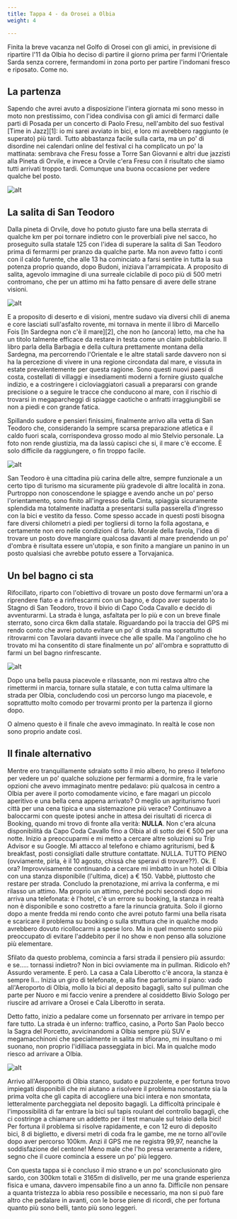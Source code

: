 ```yaml
---
title: Tappa 4 - da Orosei a Olbia
weight: 4

---
```

Finita la breve vacanza nel Golfo di Orosei con gli amici, in previsione di ripartire l'11 da Olbia ho deciso di partire il giorno prima per farmi l'Orientale Sarda senza correre, fermandomi in zona porto per partire l'indomani fresco e riposato. Come no.

## La partenza
Sapendo che avrei avuto a disposizione l'intera giornata mi sono messo in moto non prestissimo, con l'idea condivisa con gli amici di fermarci dalle parti di Posada per un concerto di Paolo Fresu, nell'ambito del suo festival [Time in Jazz][1]: io mi sarei avviato in bici, e loro mi avrebbero raggiunto (e superato) più tardi. Tutto abbastanza facile sulla carta, ma un po' di disordine nei calendari online del festival ci ha complicato un po' la mattinata: sembrava che Fresu fosse a Torre San Giovanni e altri due jazzisti alla Pineta di Orvile, e invece a Orvile c'era Fresu con il risultato che siamo tutti arrivati troppo tardi. Comunque una buona occasione per vedere qualche bel posto.

![alt](t4-01-1024x768.jpg)

## La salita di San Teodoro 
Dalla pineta di Orvile, dove ho potuto giusto fare una bella sterrata di qualche km per poi tornare indietro con le proverbiali pive nel sacco, ho proseguito sulla statale 125 con l'idea di superare la salita di San Teodoro prima di fermarmi per pranzo da qualche parte. Ma non avevo fatto i conti con il caldo furente, che alle 13 ha cominciato a farsi sentire in tutta la sua potenza proprio quando, dopo Budoni, iniziava l'arrampicata. A proposito di salita, agevolo immagine di una surreale ciclabile di poco più di 500 metri contromano, che per un attimo mi ha fatto pensare di avere delle strane visioni. 

![alt](t4-02-1024x768.jpg)

E a proposito di deserto e di visioni, mentre sudavo via diversi chili di anema e core lasciati sull'asfalto rovente, mi tornava in mente il libro di Marcello Fois [In Sardegna non c'è il mare][2], che non ho (ancora) letto, ma che ha un titolo talmente efficace da restare in testa come un claim pubblicitario. Il libro parla della Barbagia e della cultura prettamente montana della Sardegna, ma percorrendo l'Orientale e le altre statali sarde davvero non si ha la percezione di vivere in una regione circondata dal mare, e vissuta in estate prevalentemente per questa ragione. Sono questi nuovi paesi di costa, costellati di villaggi e insediamenti moderni a fornire giusto qualche indizio, e a costringere i cicloviaggiatori casuali a prepararsi con grande precisione o a seguire le tracce che conducono al mare, con il rischio di trovarsi in megaparcheggi di spiagge caotiche o anfratti irraggiungibili se non a piedi e con grande fatica. 

Spillando sudore e pensieri finissimi, finalmente arrivo alla vetta di San Teodoro che, considerando la sempre scarsa preparazione atletica e il caldo fuori scala, corrispondeva grosso modo al mio Stelvio personale. La foto non rende giustizia, ma da lassù capisci che si, il mare c'è eccome. È solo difficile da raggiungere, o fin troppo facile.

![alt](t4-03-1024x768.jpg)

San Teodoro è una cittadina più carina delle altre, sempre funzionale a un certo tipo di turismo ma sicuramente più gradevole di altre località in zona. Purtroppo non conoscendone le spiagge e avendo anche un po' perso l'orientamento, sono finito all'ingresso della Cinta, spiaggia sicuramente splendida ma totalmente inadatta a presentarsi sulla passerella d'ingresso con la bici e vestito da fesso. Come spesso accade in questi posti bisogna fare diversi chilometri a piedi per togliersi di torno la folla agostana, e certamente non ero nelle condizioni di farlo. Morale della favola, l'idea di trovare un posto dove mangiare qualcosa davanti al mare prendendo un po' d'ombra è risultata essere un'utopia, e son finito a mangiare un panino in un posto qualsiasi che avrebbe potuto essere a Torvajanica.

## Un bel bagno ci sta
Rifocillato, riparto con l'obiettivo di trovare un posto dove fermarmi un'ora a riprendere fiato e a rinfrescarmi con un bagno, e dopo aver superato lo Stagno di San Teodoro, trovo il bivio di Capo Coda Cavallo e decido di avventurarmi. La strada è lunga, asfaltata per lo più e con un breve finale sterrato, sono circa 6km dalla statale. Riguardando poi la traccia del GPS mi rendo conto che avrei potuto evitare un po' di strada ma soprattutto di ritrovarmi con Tavolara davanti invece che alle spalle. Ma l'angolino che ho trovato mi ha consentito di stare finalmente un po' all'ombra e soprattutto di farmi un bel bagno rinfrescante.

![alt](t4-04-1024x768.jpg)

Dopo una bella pausa piacevole e rilassante, non mi restava altro che rimettermi in marcia, tornare sulla statale, e con tutta calma ultimare la strada per Olbia, concludendo così un percorso lungo ma piacevole, e soprattutto molto comodo per trovarmi pronto per la partenza il giorno dopo.

O almeno questo è il finale che avevo immaginato. In realtà le cose non sono proprio andate così.

## Il finale alternativo 
Mentre ero tranquillamente sdraiato sotto il mio albero, ho preso il telefono per vedere un po' qualche soluzione per fermarmi a dormire, fra le varie opzioni che avevo immaginato mentre pedalavo: più qualcosa in centro a Olbia per avere il porto comodamente vicino, e fare magari un piccolo aperitivo e una bella cena appena arrivato? O meglio un agriturismo fuori città per una cena tipica e una sistemazione più verace? Continuavo a baloccarmi con queste ipotesi anche in attesa dei risultati di ricerca di Booking, quando mi trovo di fronte alla verità: **NULLA**. Non c'era alcuna disponibilità da Capo Coda Cavallo fino a Olbia al di sotto dei € 500 per una notte. Inizio a preoccuparmi e mi metto a cercare altre soluzioni su Trip Advisor e su Google. Mi attacco al telefono e chiamo agriturismi, bed & breakfast, posti consigliati dalle strutture contattate. NULLA. TUTTO PIENO (ovviamente, pirla, è il 10 agosto, chissà che speravi di trovare??). Ok. E ora? Improvvisamente continuando a cercare mi imbatto in un hotel di Olbia con una stanza disponibile (l'ultima, dice) a € 150. Vabbè, piuttosto che restare per strada. Concludo la prenotazione, mi arriva la conferma, e mi rilasso un attimo. Ma proprio un attimo, perché pochi secondi dopo mi arriva una telefonata: è l'hotel, c'è un errore su booking, la stanza in realtà non è disponibile e sono costretto a fare la rinuncia gratuita. Solo il giorno dopo a mente fredda mi rendo conto che avrei potuto farmi una bella risata e scaricare il problema su booking o sulla struttura che in qualche modo avrebbero dovuto ricollocarmi a spese loro. Ma in quel momento sono più preoccupato di evitare l'addebito per il no show e non penso alla soluzione più elementare.

Sfilato da questo problema, comincia a farsi strada il pensiero più assurdo: e se&#8230;.. tornassi indietro? Non in bici ovviamente ma in pullman. Ridicolo eh? Assurdo veramente. E però. La casa a Cala Liberotto c'è ancora, la stanza è sempre lì&#8230; Inizia un giro di telefonate, e alla fine partoriamo il piano: vado all'Aeroporto di Olbia, mollo la bici al deposito bagagli, salto sul pullman che parte per Nuoro e mi faccio venire a prendere al cosiddetto Bivio Sologo per riuscire ad arrivare a Orosei e Cala Liberotto in serata.

Detto fatto, inizio a pedalare come un forsennato per arrivare in tempo per fare tutto. La strada è un inferno: traffico, casino, a Porto San Paolo becco la Sagra del Porcetto, avvicinandomi a Olbia sempre più SUV e megamacchinoni che specialmente in salita mi sfiorano, mi insultano o mi suonano, non proprio l'idilliaca passeggiata in bici. Ma in qualche modo riesco ad arrivare a Olbia.

![alt](t4-05-1024x768.jpg)

Arrivo all'Aeroporto di Olbia stanco, sudato e puzzolente, e per fortuna trovo impiegati disponibili che mi aiutano a risolvere il problema nonostante sia la prima volta che gli capita di accogliere una bici intera e non smontata, letteralmente parcheggiata nel deposito bagagli. La difficoltà principale è l'impossibilità di far entrare la bici sul tapis roulant del controllo bagagli, che ci costringe a chiamare un addetto per il test manuale sul telaio della bici! Per fortuna il problema si risolve rapidamente, e con 12 euro di deposito bici, 8 di biglietto, e diversi metri di coda fra le gambe, me ne torno all'ovile dopo aver percorso 100km. Anzi il GPS me ne registra 99,97, neanche la soddisfazione del centone! Meno male che l'ho presa veramente a ridere, segno che il cuore comincia a essere un po' più leggero.

Con questa tappa si è concluso il mio strano e un po' sconclusionato giro sardo, con 300km totali e 3165m di dislivello, per me una grande esperienza fisica e umana, davvero impensabile fino a un anno fa. Difficile non pensare a quanta tristezza lo abbia reso possibile e necessario, ma non si può fare altro che pedalare in avanti, con le borse piene di ricordi, che per fortuna quanto più sono belli, tanto più sono leggeri.